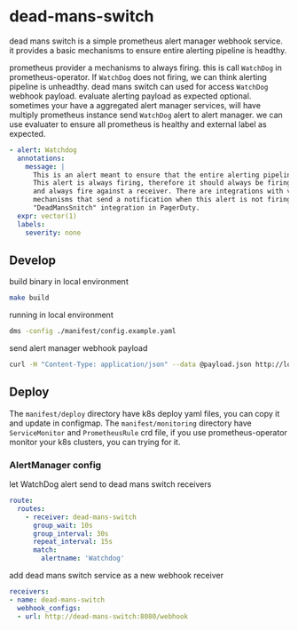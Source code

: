 # dead-mans-switch
dead mans switch is a simple prometheus alert manager webhook service. it provides a basic mechanisms to ensure entire alerting pipeline is headthy.


prometheus provider a mechanisms to always firing. this is call `WatchDog` in prometheus-operator. If `WatchDog` does not firing, we can think alerting pipeline is unheadthy.
dead mans switch can used for access `WatchDog` webhook payload. evaluate alerting payload as expected optional. sometimes your have a aggregated alert manager services, will have multiply prometheus
instance send `WatchDog` alert to alert manager. we can use evaluater to ensure all prometheus is healthy and external label as expected.

```yaml
- alert: Watchdog
  annotations:
    message: |
      This is an alert meant to ensure that the entire alerting pipeline is functional.
      This alert is always firing, therefore it should always be firing in Alertmanager
      and always fire against a receiver. There are integrations with various notification
      mechanisms that send a notification when this alert is not firing. For example the
      "DeadMansSnitch" integration in PagerDuty.
  expr: vector(1)
  labels:
    severity: none
```
      
## Develop
build binary in local environment
```sh
make build
```

running in local environment
```sh
dms -config ./manifest/config.example.yaml
```

send alert manager webhook payload
```sh
curl -H "Content-Type: application/json" --data @payload.json http://localhost:8080/webhook
```

## Deploy

The `manifest/deploy` directory have k8s deploy yaml files, you can copy it and update <pagerduty> in configmap.
The `manifest/monitoring` directory have `ServiceMonitor` and `PrometheusRule` crd file, if you use prometheus-operator monitor your k8s clusters, you can trying for it.

### AlertManager config
let WatchDog alert send to dead mans switch receivers
```yaml
route:
  routes:
    - receiver: dead-mans-switch
      group_wait: 10s
      group_interval: 30s
      repeat_interval: 15s
      match:
        alertname: 'Watchdog'
```

add dead mans switch service as a new webhook receiver
```yaml
receivers:
- name: dead-mans-switch
  webhook_configs:
  - url: http://dead-mans-switch:8080/webhook
```